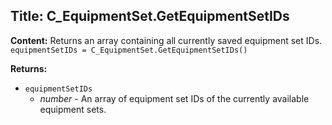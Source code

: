 ## Title: C_EquipmentSet.GetEquipmentSetIDs

**Content:**
Returns an array containing all currently saved equipment set IDs.
`equipmentSetIDs = C_EquipmentSet.GetEquipmentSetIDs()`

**Returns:**
- `equipmentSetIDs`
  - *number* - An array of equipment set IDs of the currently available equipment sets.